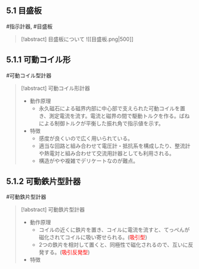 ## $5.1$ 目盛板
#指示計器, #目盛板

> [!abstract] 目盛板について
> ![[目盛板.png|500]]

## $5.1.1$ 可動コイル形
#可動コイル型計器

> [!abstract] 可動コイル形計器
> - 動作原理
>     - 永久磁石による磁界内部に中心部で支えられた可動コイルを置き、測定電流を流す。電流と磁界の間で駆動トルクを作る。ばねによる制御トルクが平衡した振れ角で指示値を示す。
> - 特徴
>     - 感度が良くいので広く用いられている。
>     - 適当な回路と組み合わせて電圧計・抵抗系を構成したり、整流計や熱電対と組み合わせて交流用計器としても利用される。
>     - 構造がやや複雑でデリケートなのが難点。

## $5.1.2$ 可動鉄片型計器
#可動鉄片型計器

> [!abstract] 可動鉄片型計器
> - 動作原理
>     - コイルの近くに鉄片を置き、コイルに電流を流すと、てっぺんが磁化されてコイルに吸い寄せられる。(<span style="color: red;">吸引型</span>)
>     - $2$つの鉄片を相対して置くと、同極性で磁化されるので、互いに反発する。(<span style="color: red;">吸引反発型</span>)
> - 特徴